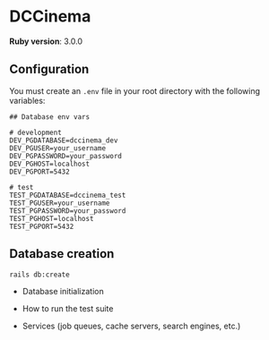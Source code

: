 # DCCinema

**Ruby version**: 3.0.0

## Configuration
You must create an `.env` file in your root directory with the following
variables:
```dotenv
## Database env vars

# development
DEV_PGDATABASE=dccinema_dev
DEV_PGUSER=your_username
DEV_PGPASSWORD=your_password
DEV_PGHOST=localhost
DEV_PGPORT=5432

# test
TEST_PGDATABASE=dccinema_test
TEST_PGUSER=your_username
TEST_PGPASSWORD=your_password
TEST_PGHOST=localhost
TEST_PGPORT=5432
```


## Database creation

```shell
rails db:create
```

* Database initialization

* How to run the test suite

* Services (job queues, cache servers, search engines, etc.)
